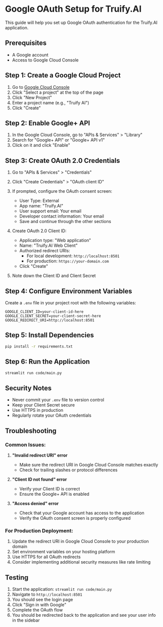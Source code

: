# Google OAuth Setup for Truify.AI

This guide will help you set up Google OAuth authentication for the Truify.AI application.

## Prerequisites

- A Google account
- Access to Google Cloud Console

## Step 1: Create a Google Cloud Project

1. Go to [Google Cloud Console](https://console.cloud.google.com/)
2. Click "Select a project" at the top of the page
3. Click "New Project"
4. Enter a project name (e.g., "Truify AI")
5. Click "Create"

## Step 2: Enable Google+ API

1. In the Google Cloud Console, go to "APIs & Services" > "Library"
2. Search for "Google+ API" or "Google+ API v1"
3. Click on it and click "Enable"

## Step 3: Create OAuth 2.0 Credentials

1. Go to "APIs & Services" > "Credentials"
2. Click "Create Credentials" > "OAuth client ID"
3. If prompted, configure the OAuth consent screen:
   - User Type: External
   - App name: "Truify.AI"
   - User support email: Your email
   - Developer contact information: Your email
   - Save and continue through the other sections

4. Create OAuth 2.0 Client ID:
   - Application type: "Web application"
   - Name: "Truify.AI Web Client"
   - Authorized redirect URIs: 
     - For local development: `http://localhost:8501`
     - For production: `https://your-domain.com`
   - Click "Create"

5. Note down the Client ID and Client Secret

## Step 4: Configure Environment Variables

Create a `.env` file in your project root with the following variables:

```env
GOOGLE_CLIENT_ID=your-client-id-here
GOOGLE_CLIENT_SECRET=your-client-secret-here
GOOGLE_REDIRECT_URI=http://localhost:8501
```

## Step 5: Install Dependencies

```bash
pip install -r requirements.txt
```

## Step 6: Run the Application

```bash
streamlit run code/main.py
```

## Security Notes

- Never commit your `.env` file to version control
- Keep your Client Secret secure
- Use HTTPS in production
- Regularly rotate your OAuth credentials

## Troubleshooting

### Common Issues:

1. **"Invalid redirect URI" error**
   - Make sure the redirect URI in Google Cloud Console matches exactly
   - Check for trailing slashes or protocol differences

2. **"Client ID not found" error**
   - Verify your Client ID is correct
   - Ensure the Google+ API is enabled

3. **"Access denied" error**
   - Check that your Google account has access to the application
   - Verify the OAuth consent screen is properly configured

### For Production Deployment:

1. Update the redirect URI in Google Cloud Console to your production domain
2. Set environment variables on your hosting platform
3. Use HTTPS for all OAuth redirects
4. Consider implementing additional security measures like rate limiting

## Testing

1. Start the application: `streamlit run code/main.py`
2. Navigate to `http://localhost:8501`
3. You should see the login page
4. Click "Sign in with Google"
5. Complete the OAuth flow
6. You should be redirected back to the application and see your user info in the sidebar 